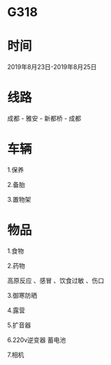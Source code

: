 # G318

# 时间

2019年8月23日-2019年8月25日


# 线路

成都 - 雅安 - 新都桥 - 成都

# 车辆

1.保养

2.备胎

3.置物架

# 物品

1.食物

2.药物

高原反应 、感冒 、饮食过敏 、伤口

3.御寒防晒

4.露营

5.扩音器

6.220v逆变器 蓄电池

7.相机


